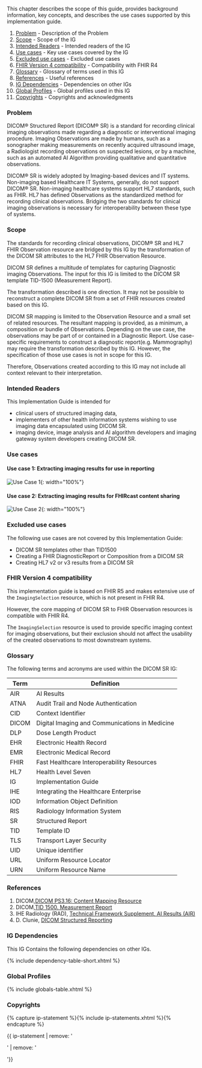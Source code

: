 This chapter describes the scope of this guide, provides background information, key concepts,
and describes the use cases supported by this implementation guide.

1. [Problem](#problem) - Description of the Problem
2. [Scope](#scope) - Scope of the IG
3. [Intended Readers](#intended-readers) - Intended readers of the IG
4. [Use cases](#use-cases) - Key use cases covered by the IG
5. [Excluded use cases](#excluded-use-cases) - Excluded use cases
6. [FHIR Version 4 compatibility](#fhir-version-4-compatibility) - Compatibility with FHIR R4
7. [Glossary](#glossary) - Glossary of terms used in this IG
8. [References](#references) - Useful references
9. [IG Dependencies](background.html#ig-dependencies) - Dependencies on other IGs
10. [Global Profiles](background.html#global-profiles) - Global profiles used in this IG
11. [Copyrights](background.html#copyrights) - Copyrights and acknowledgments

### Problem

DICOM® Structured Report (DICOM® SR) is a standard for recording clinical imaging observations made regarding a diagnostic or interventional imaging procedure. Imaging Observations are made by humans, such as a sonographer making measurements on recently acquired ultrasound image, a Radiologist recording observations on suspected lesions, or by a machine, such as an automated AI Algorithm providing qualitative and quantitative observations.

DICOM® SR is widely adopted by Imaging-based devices and IT systems. Non-imaging based Healthcare IT Systems, generally, do not support DICOM® SR. Non-imaging healthcare systems support HL7 standards, such as FHIR. HL7 has defined Observations as the standardized method for recording clinical observations. Bridging the two standards for clinical imaging observations is necessary for interoperability between these type of systems.

### Scope

The standards for recording clinical observations, DICOM® SR and HL7 FHIR Observation resource are bridged by this IG by the transformation of the DICOM SR attributes to the HL7 FHIR Observation Resource.

DICOM SR defines a multitude of templates for capturing Diagnostic imaging Observations. The input for this IG is limited to the DICOM SR template TID-1500 (Measurement Report).

The transformation described is one direction. It may not be possible to reconstruct a complete DICOM SR from a set of FHIR resources created based on this IG.

DICOM SR mapping is limited to the Observation Resource and a small set of related resources. The resultant mapping is provided, as a minimum, a composition or bundle of Observations. Depending on the use case, the observations may be part of or contained in a Diagnostic Report. Use case-specific requirements to construct a diagnostic report(e.g. Mammography) may require the transformation described by this IG. However, the specification of those use cases is not in scope for this IG.

Therefore, Observations created according to this IG may not include all context relevant to their interpretation.

### Intended Readers
This Implementation Guide is intended for

* clinical users of structured imaging data,
* implementers of other health information systems wishing to use imaging data encapsulated using DICOM SR.
* imaging device, image analysis and AI algorithm developers and imaging gateway system developers creating DICOM SR.


### Use cases

#### Use case 1: Extracting imaging results for use in reporting
![Use Case 1](./dicom_sr_report_extraction.svg){: width="100%"}

#### Use case 2: Extracting imaging results for FHIRcast content sharing
![Use Case 2](./fhircast_content_sharing.svg){: width="100%"}

### Excluded use cases
The following use cases are not covered by this Implementation Guide:
* DICOM SR templates other than TID1500
* Creating a FHIR DiagnosticReport or Composition from a DICOM SR
* Creating HL7 v2 or v3 results from a DICOM SR

### FHIR Version 4 compatibility
This implementation guide is based on FHIR R5 and makes extensive use of the `ImagingSelection` resource, which is not present in FHIR R4.

However, the core mapping of DICOM SR to FHIR Observation resources is compatible with FHIR R4. 

The `ImagingSelection` resource is used to provide specific imaging context for imaging observations, but their exclusion should not affect the usability of the created observations to most downstream systems.

### Glossary

The following terms and acronyms are used within the DICOM SR IG:

|Term|Definition|
|-----|-----------------|
|AIR| AI Results |
|ATNA| Audit Trail and Node Authentication |
|CID| Context Identifier |
|DICOM| Digital Imaging and Communications in Medicine |
|DLP| Dose Length Product |
|EHR| Electronic Health Record |
|EMR| Electronic Medical Record |
|FHIR| Fast Healthcare Interoperability Resources |
|HL7| Health Level Seven|
|IG| Implementation Guide |
|IHE| Integrating the Healthcare Enterprise |
|IOD| Information Object Definition |
|RIS| Radiology Information System |
|SR| Structured Report |
|TID| Template ID |
|TLS| Transport Layer Security |
|UID| Unique identifier |
|URL| Uniform Resource Locator |
|URN| Uniform Resource Name |

### References

1. DICOM,[DICOM PS3.16: Content Mapping Resource](http://dicom.nema.org/medical/dicom/current/output/chtml/part16/PS3.16.html)
2. DICOM,[TID 1500\. Measurement Report](https://dicom.nema.org/medical/dicom/current/output/chtml/part16/chapter_A.html#sect_TID_1500)
3. IHE Radiology (RAD), [Technical Framework Supplement, AI Results (AIR)](https://www.ihe.net/uploadedFiles/Documents/Radiology/IHE_RAD_Suppl_AIR.pdf)
4. D. Clunie, [DICOM Structured Reporting](http://www.pixelmed.com/srbook.html)

### IG Dependencies

This IG Contains the following dependencies on other IGs.

{% include dependency-table-short.xhtml %}

### Global Profiles

{% include globals-table.xhtml %}

### Copyrights

{% capture ip-statement %}{% include ip-statements.xhtml %}{% endcapture %}

{{ ip-statement | remove: '<p>' | remove: '</p>'}}